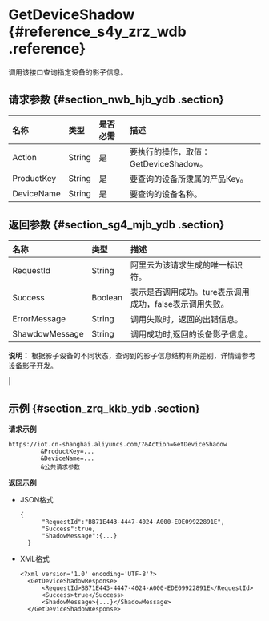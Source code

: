 # GetDeviceShadow {#reference_s4y_zrz_wdb .reference}

调用该接口查询指定设备的影子信息。

## 请求参数 {#section_nwb_hjb_ydb .section}

|名称|类型|是否必需|描述|
|:-|:-|:---|:-|
|Action|String|是|要执行的操作，取值：GetDeviceShadow。|
|ProductKey|String|是|要查询的设备所隶属的产品Key。|
|DeviceName|String|是|要查询的设备名称。|

## 返回参数 {#section_sg4_mjb_ydb .section}

|名称|类型|描述|
|:-|:-|:-|
|RequestId|String|阿里云为该请求生成的唯一标识符。|
|Success|Boolean|表示是否调用成功。ture表示调用成功，false表示调用失败。|
|ErrorMessage|String|调用失败时，返回的出错信息。|
|ShawdowMessage|String| 调用成功时,返回的设备影子信息。

 **说明：** 根据影子设备的不同状态，查询到的影子信息结构有所差别，详情请参考[设备影子开发](../cn.zh-CN/用户指南/设备开发指南/设备影子/设备影子介绍.md#)。

 |

## 示例 {#section_zrq_kkb_ydb .section}

**请求示例**

```
https://iot.cn-shanghai.aliyuncs.com/?&Action=GetDeviceShadow
         &ProductKey=...
         &DeviceName=...
         &公共请求参数
```

**返回示例**

-   JSON格式

    ```
    {
          "RequestId":"BB71E443-4447-4024-A000-EDE09922891E",
          "Success":true,
          "ShadowMessage":{...}
      }
    ```

-   XML格式

    ```
    <?xml version='1.0' encoding='UTF-8'?>
      <GetDeviceShadowResponse>
          <RequestId>BB71E443-4447-4024-A000-EDE09922891E</RequestId>
          <Success>true</Success>
          <ShadowMessage>{...}</ShadowMessage>
      </GetDeviceShadowResponse>
    ```


